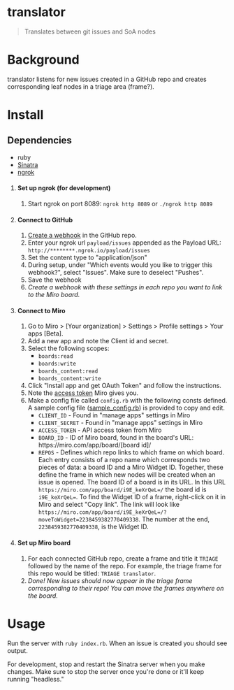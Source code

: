 # translator
> Translates between git issues and SoA nodes

# Background
translator listens for new issues created in a GitHub repo and creates corresponding leaf nodes in a triage area (frame?).

# Install

## Dependencies

* ruby
* [Sinatra](http://sinatrarb.com/)
* [ngrok](https://ngrok.com/)


1. #### **Set up ngrok** (for development)
    1. Start ngrok on port 8089: `ngrok http 8089` or `./ngrok http 8089`
2. #### **Connect to GitHub**
   1. [Create a webhook](https://developer.github.com/webhooks/creating/) in the GitHub repo.
   2. Enter your ngrok url `payload/issues` appended as the Payload URL: `http://********.ngrok.io/payload/issues`
   3. Set the content type to "application/json"
   4. During setup, under "Which events would you like to trigger this webhook?", select "Issues". Make sure to deselect "Pushes".
   5. Save the webhook
   6. *Create a webhook with these settings in each repo you want to link to the Miro board.*
3. #### **Connect to Miro**
   1. Go to Miro > [Your organization] > Settings > Profile settings > Your apps [Beta].
   2. Add a new app and note the Client id and secret.
   3. Select the following scopes:
       * `boards:read`
       * `boards:write`
       * `boards_content:read`
       * `boards_content:write`
   4. Click "Install app and get OAuth Token" and follow the instructions.
   5. Note the [access token](https://developers.miro.com/reference#authorization-and-authentication) Miro gives you.
   6. Make a config file called `config.rb` with the following consts defined. A sample config file ([sample_config.rb](/sample_config.rb)) is provided to copy and edit.
      * `CLIENT_ID` -  Found in "manage apps" settings in Miro
      * `CLIENT_SECRET` - Found in "manage apps" settings in Miro
      * `ACCESS_TOKEN` - API access token from Miro
      * `BOARD_ID` - ID of Miro board, found in the board's URL: https﻿://miro.com/app/board/[board id]/
      * `REPOS` - Defines which repo links to which frame on which board. Each entry consists of a repo name which corresponds two pieces of data: a board ID and a Miro Widget ID. Together, these define the frame in which new nodes will be created when an issue is opened. The board ID of a board is in its URL. In this URL `https﻿://miro.com/app/board/i9E_keXrQeL=/` the board id is `i9E_keXrQeL=`. To find the Widget ID of a frame, right-click on it in Miro and select "Copy link". The link will look like `https﻿://miro.com/app/board/i9E_keXrQeL=/?moveToWidget=2238459382770409338`. The number at the end, `2238459382770409338`, is the Widget ID.

  [comment]: # (Watch out! There are non-breaking zero-width space characters in the URLs in the line above, between the 's' and ':')

4. #### **Set up Miro board**
   1. For each connected GitHub repo, create a frame and title it `TRIAGE` followed by the name of the repo. For example, the triage frame for this repo would be titled: `TRIAGE translator`.
   2. *Done! New issues should now appear in the triage frame corresponding to their repo! You can move the frames anywhere on the board.*

# Usage
Run the server with `ruby index.rb`. When an issue is created you should see output.

For development, stop and restart the Sinatra server when you make changes. Make sure to stop the server once you're done or it'll keep running "headless."
